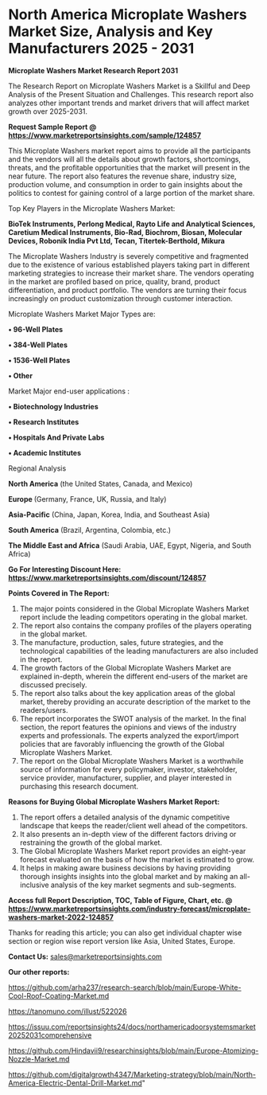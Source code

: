 # North America Microplate Washers Market Size, Analysis and Key Manufacturers 2025 - 2031

<strong>Microplate Washers Market Research Report 2031</strong>

The Research Report on Microplate Washers Market is a Skillful and Deep Analysis of the Present Situation and Challenges. This research report also analyzes other important trends and market drivers that will affect market growth over 2025-2031.

<strong>Request Sample Report @ <a href=https://www.marketreportsinsights.com/sample/124857>https://www.marketreportsinsights.com/sample/124857</a></strong>

This Microplate Washers market report aims to provide all the participants and the vendors will all the details about growth factors, shortcomings, threats, and the profitable opportunities that the market will present in the near future. The report also features the revenue share, industry size, production volume, and consumption in order to gain insights about the politics to contest for gaining control of a large portion of the market share.

Top Key Players in the Microplate Washers Market:

<strong>BioTek Instruments, Perlong Medical, Rayto Life and Analytical Sciences, Caretium Medical Instruments, Bio-Rad, Biochrom, Biosan, Molecular Devices, Robonik India Pvt Ltd, Tecan, Titertek-Berthold, Mikura</strong>

The Microplate Washers Industry is severely competitive and fragmented due to the existence of various established players taking part in different marketing strategies to increase their market share. The vendors operating in the market are profiled based on price, quality, brand, product differentiation, and product portfolio. The vendors are turning their focus increasingly on product customization through customer interaction.

Microplate Washers Market Major Types are:

<strong>• 96-Well Plates

• 384-Well Plates

• 1536-Well Plates

• Other</strong>

Market Major end-user applications :

<strong>• Biotechnology Industries

• Research Institutes

• Hospitals And Private Labs

• Academic Institutes</strong>

Regional Analysis

</u><strong><b>North America</b></strong> (the United States, Canada, and Mexico)

<strong><b>Europe </b></strong>(Germany, France, UK, Russia, and Italy)

<strong><b>Asia-Pacific</b></strong> (China, Japan, Korea, India, and Southeast Asia)

<strong><b>South America</b></strong> (Brazil, Argentina, Colombia, etc.)

<strong><b>The Middle East and Africa</b></strong> (Saudi Arabia, UAE, Egypt, Nigeria, and South Africa)

<strong>Go For Interesting Discount Here: <a href=https://www.marketreportsinsights.com/discount/124857>https://www.marketreportsinsights.com/discount/124857</a></strong>

<strong>Points Covered in The Report:</strong>
<ol>
  <li>The major points considered in the Global Microplate Washers Market report include the leading competitors operating in the global market.</li>
  <li>The report also contains the company profiles of the players operating in the global market.</li>
  <li>The manufacture, production, sales, future strategies, and the technological capabilities of the leading manufacturers are also included in the report.</li>
  <li>The growth factors of the Global Microplate Washers Market are explained in-depth, wherein the different end-users of the market are discussed precisely.</li>
  <li>The report also talks about the key application areas of the global market, thereby providing an accurate description of the market to the readers/users.</li>
  <li>The report incorporates the SWOT analysis of the market. In the final section, the report features the opinions and views of the industry experts and professionals. The experts analyzed the export/import policies that are favorably influencing the growth of the Global Microplate Washers Market.</li>
  <li>The report on the Global Microplate Washers Market is a worthwhile source of information for every policymaker, investor, stakeholder, service provider, manufacturer, supplier, and player interested in purchasing this research document.</li>
</ol>
<strong>Reasons for Buying Global Microplate Washers Market Report:</strong>

<ol>
  <li>The report offers a detailed analysis of the dynamic competitive landscape that keeps the reader/client well ahead of the competitors.</li>
  <li>It also presents an in-depth view of the different factors driving or restraining the growth of the global market.</li>
  <li>The Global Microplate Washers Market report provides an eight-year forecast evaluated on the basis of how the market is estimated to grow.</li>
  <li>It helps in making aware business decisions by having providing thorough insights insights into the global market and by making an all-inclusive analysis of the key market segments and sub-segments.</li>
</ol>
<strong>Access full Report Description, TOC, Table of Figure, Chart, etc. @ <a href=https://www.marketreportsinsights.com/industry-forecast/microplate-washers-market-2022-124857>https://www.marketreportsinsights.com/industry-forecast/microplate-washers-market-2022-124857</a></strong>


Thanks for reading this article; you can also get individual chapter wise section or region wise report version like Asia, United States, Europe.

<strong>Contact Us:</strong>
sales@marketreportsinsights.com

<strong>Our other reports:</strong>

<a href=https://github.com/arha237/research-search/blob/main/Europe-White-Cool-Roof-Coating-Market.md>https://github.com/arha237/research-search/blob/main/Europe-White-Cool-Roof-Coating-Market.md</a>

<a href=https://tanomuno.com/illust/522026>https://tanomuno.com/illust/522026</a>

<a href=https://issuu.com/reportsinsights24/docs/northamericadoorsystemsmarket20252031comprehensive>https://issuu.com/reportsinsights24/docs/northamericadoorsystemsmarket20252031comprehensive</a>

<a href=https://github.com/Hindavii9/researchinsights/blob/main/Europe-Atomizing-Nozzle-Market.md>https://github.com/Hindavii9/researchinsights/blob/main/Europe-Atomizing-Nozzle-Market.md</a>

<a href=https://github.com/digitalgrowth4347/Marketing-strategy/blob/main/North-America-Electric-Dental-Drill-Market.md>https://github.com/digitalgrowth4347/Marketing-strategy/blob/main/North-America-Electric-Dental-Drill-Market.md</a>"
